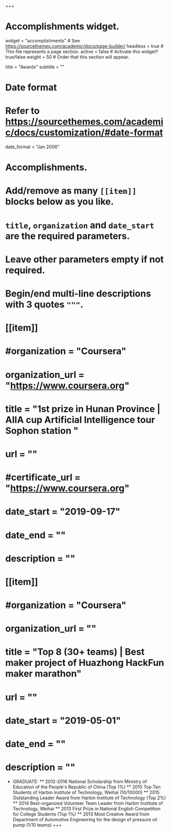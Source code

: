 +++
# Accomplishments widget.
widget = "accomplishments"  # See https://sourcethemes.com/academic/docs/page-builder/
headless = true  # This file represents a page section.
active = false  # Activate this widget? true/false
weight = 50  # Order that this section will appear.

title = "Awards"
subtitle = ""


# Date format
#   Refer to https://sourcethemes.com/academic/docs/customization/#date-format
date_format = "Jan 2006"

# Accomplishments.
#   Add/remove as many `[[item]]` blocks below as you like.
#   `title`, `organization` and `date_start` are the required parameters.
#   Leave other parameters empty if not required.
#   Begin/end multi-line descriptions with 3 quotes `"""`.
# [[item]]
#  #organization = "Coursera"
#  organization_url = "https://www.coursera.org"
#  title = "1st prize in Hunan Province | AIIA cup Artificial Intelligence tour Sophon station "
#  url = ""
#  #certificate_url = "https://www.coursera.org"
#  date_start = "2019-09-17"
#  date_end = ""
#  description = ""

# [[item]]
#  #organization = "Coursera"
#  organization_url = ""
#  title = "Top 8 (30+ teams) | Best maker project of Huazhong HackFun maker marathon"
#  url = ""
#  date_start = "2019-05-01"
#  date_end = ""
#  description = ""
* GRADUATE:
** 2012-2016 National Scholarship from Ministry of Education of the People's Republic of China (Top 1%)
** 2015      Top Ten Students of Harbin Institute of Technology, Weihai (10/10000)
** 2015      Outstanding Leader Award from Harbin Institute of Technology (Top 2%)
** 2014      Best-organized Volunteer Team Leader from Harbin Institute of Technology, Weihai
** 2013      First Prize in National English Competition for College Students (Top 1%)
** 2013      Most Creative Award from Department of Automotive Engineering for the design of pressure oil pump (1/10 teams)
+++

